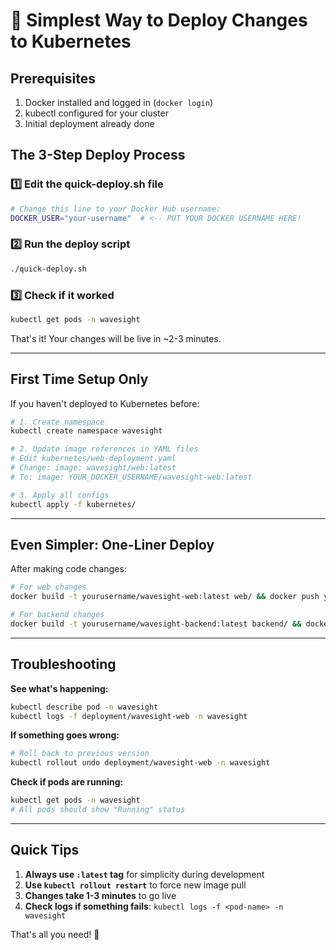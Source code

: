 # 🚀 Simplest Way to Deploy Changes to Kubernetes

## Prerequisites
1. Docker installed and logged in (`docker login`)
2. kubectl configured for your cluster
3. Initial deployment already done

## The 3-Step Deploy Process

### 1️⃣ Edit the quick-deploy.sh file
```bash
# Change this line to your Docker Hub username:
DOCKER_USER="your-username"  # <-- PUT YOUR DOCKER USERNAME HERE!
```

### 2️⃣ Run the deploy script
```bash
./quick-deploy.sh
```

### 3️⃣ Check if it worked
```bash
kubectl get pods -n wavesight
```

That's it! Your changes will be live in ~2-3 minutes.

---

## First Time Setup Only

If you haven't deployed to Kubernetes before:

```bash
# 1. Create namespace
kubectl create namespace wavesight

# 2. Update image references in YAML files
# Edit kubernetes/web-deployment.yaml
# Change: image: wavesight/web:latest
# To: image: YOUR_DOCKER_USERNAME/wavesight-web:latest

# 3. Apply all configs
kubectl apply -f kubernetes/
```

---

## Even Simpler: One-Liner Deploy

After making code changes:

```bash
# For web changes
docker build -t yourusername/wavesight-web:latest web/ && docker push yourusername/wavesight-web:latest && kubectl rollout restart deployment/wavesight-web -n wavesight

# For backend changes  
docker build -t yourusername/wavesight-backend:latest backend/ && docker push yourusername/wavesight-backend:latest && kubectl rollout restart deployment/wavesight-backend -n wavesight
```

---

## Troubleshooting

**See what's happening:**
```bash
kubectl describe pod -n wavesight
kubectl logs -f deployment/wavesight-web -n wavesight
```

**If something goes wrong:**
```bash
# Roll back to previous version
kubectl rollout undo deployment/wavesight-web -n wavesight
```

**Check if pods are running:**
```bash
kubectl get pods -n wavesight
# All pods should show "Running" status
```

---

## Quick Tips

1. **Always use `:latest` tag** for simplicity during development
2. **Use `kubectl rollout restart`** to force new image pull
3. **Changes take 1-3 minutes** to go live
4. **Check logs if something fails**: `kubectl logs -f <pod-name> -n wavesight`

That's all you need! 🎉